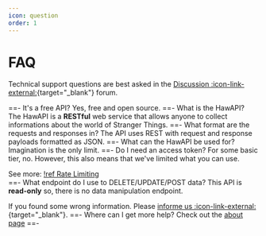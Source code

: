 ```yaml
---
icon: question
order: 1
---
```


# FAQ

Technical support questions are best asked in the [Discussion :icon-link-external:]({{git_home}}/feedback/discussions){target="\_blank"} forum.

==- It's a free API?
Yes, free and open source.
==- What is the HawAPI?
The HawAPI is a **RESTful** web service that allows anyone to collect informations about the world of Stranger Things.
==- What format are the requests and responses in?
The API uses REST with request and response payloads formatted as JSON.
==- What can the HawAPI be used for?
Imagination is the only limit.
==- Do I need an access token?
For some basic tier, no. However, this also means that we've limited what you can use.

See more: [!ref Rate Limiting](./Guides/Rate-Limiting.md)  
==- What endpoint do I use to DELETE/UPDATE/POST data?
This API is **read-only** so, there is no data manipulation endpoint.

If you found some wrong information. Please [informe us :icon-link-external:]({{git_home}}/api-data/issues){target="\_blank"}.
==- Where can I get more help?
Check out the [about page](About.md)
==-
